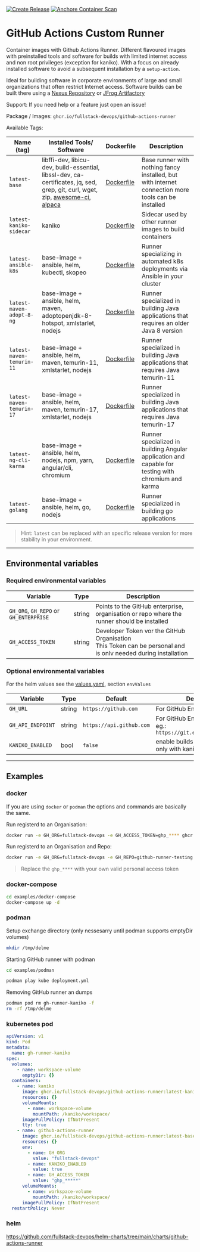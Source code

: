 [![Create Release](https://github.com/fullstack-devops/github-actions-runner/actions/workflows/create-release.yml/badge.svg)](https://github.com/fullstack-devops/github-actions-runner/actions/workflows/create-release.yml)
[![Anchore Container Scan](https://github.com/fullstack-devops/github-actions-runner/actions/workflows/anchore.yml/badge.svg)](https://github.com/fullstack-devops/github-actions-runner/actions/workflows/anchore.yml)

# GitHub Actions Custom Runner

Container images with Github Actions Runner. Different flavoured images with preinstalled tools and software for builds with limited internet access and non root privileges (exception for kaniko).
With a focus on already installed software to avoid a subsequent installation by a `setup-action`.

Ideal for building software in corporate environments of large and small organizations that often restrict Internet access.
Software builds can be built there using a [Nexus Repository](https://de.sonatype.com/products/repository-oss) or [JFrog Artifactory](https://jfrog.com/de/artifactory/)

Support: If you need help or a feature just open an issue!

Package / Images: `ghcr.io/fullstack-devops/github-actions-runner`

Available Tags:

| Name (tag)                | Installed Tools/ Software                                                                                                                                                                                            | Dockerfile                                       | Description                                                                                        |
| ------------------------- | -------------------------------------------------------------------------------------------------------------------------------------------------------------------------------------------------------------------- | ------------------------------------------------ | -------------------------------------------------------------------------------------------------- |
| `latest-base`             | libffi-dev, libicu-dev, build-essential, libssl-dev, ca-certificates, jq, sed, grep, git, curl, wget, zip, [awesome-ci](https://github.com/fullstack-devops/awesome-ci), [alpaca](https://github.com/samuong/alpaca) | [Dockerfile](images/base/Dockerfile)             | Base runner with nothing fancy installed, but with internet connection more tools can be installed |
| `latest-kaniko-sidecar`   | kaniko                                                                                                                                                                                                               | [Dockerfile](images/kaniko-sidecar/Dockerfile)   | Sidecar used by other runner images to build containers                                            |
| `latest-ansible-k8s`      | base-image + ansible, helm, kubectl, skopeo                                                                                                                                                                          | [Dockerfile](images/ansible-k8s/Dockerfile)      | Runner specializing in automated k8s deployments via Ansible in your cluster                       |
| `latest-maven-adopt-8-ng` | base-image + ansible, helm, maven, adoptopenjdk-8-hotspot, xmlstarlet, nodejs                                                                                                                                        | [Dockerfile](images/maven-adopt-8-ng/Dockerfile) | Runner specialized in building Java applications that requires an older Java 8 version             |
| `latest-maven-temurin-11` | base-image + ansible, helm, maven, temurin-11, xmlstarlet, nodejs                                                                                                                                                    | [Dockerfile](images/maven-temurin-11/Dockerfile) | Runner specialized in building Java applications that requires Java temurin-11                     |
| `latest-maven-temurin-17` | base-image + ansible, helm, maven, temurin-17, xmlstarlet, nodejs                                                                                                                                                    | [Dockerfile](images/maven-temurin-17/Dockerfile) | Runner specialized in building Java applications that requires Java temurin-17                     |
| `latest-ng-cli-karma`     | base-image + ansible, helm, nodejs, npm, yarn, angular/cli, chromium                                                                                                                                                 | [Dockerfile](images/ng-cli-karma/Dockerfile)     | Runner specialized in building Angular application and capable for testing with chromium and karma |
| `latest-golang`           | base-image + ansible, helm, go, nodejs                                                                                                                                                                               | [Dockerfile](images/golang/Dockerfile)           | Runner specialized in building go applications                                                     |

> Hint: `latest` can be replaced with an specific release version for more stability in your environment.

---

## Environmental variables

### Required environmental variables

| Variable                               | Type   | Description                                                                                                       |
| -------------------------------------- | ------ | ----------------------------------------------------------------------------------------------------------------- |
| `GH_ORG`, `GH_REPO` or `GH_ENTERPRISE` | string | Points to the GitHub enterprise, organisation or repo where the runner should be installed                        |
| `GH_ACCESS_TOKEN`                      | string | Developer Token vor the GitHub Organisation<br> This Token can be personal and is onlv needed during installation |

### Optional environmental variables

For the helm values see the [values.yaml](https://github.com/fullstack-devops/helm-charts/blob/main/charts/github-actions-runner/values.yaml), section `envValues`

| Variable          | Type   | Default                  | Description                                                          |
| ----------------- | ------ | ------------------------ | -------------------------------------------------------------------- |
| `GH_URL`          | string | `https://github.com`     | For GitHub Enterprise support                                        |
| `GH_API_ENDPOINT` | string | `https://api.github.com` | For GitHub Enterprise support eg.: `https://git.example.com/api/v3/` |
| `KANIKO_ENABLED`  | bool   | `false`                  | enable builds with kaniko (works only with kaniko-sidecar)           |

---

## Examples

### docker

If you are using `docker` or `podman` the options and commands are basically the same.

Run registerd to an Organisation:

```bash
docker run -e GH_ORG=fullstack-devops -e GH_ACCESS_TOKEN=ghp_**** ghcr.io/fullstack-devops/github-actions-runner:latest-base
```

Run registerd to an Organisation and Repo:

```bash
docker run -e GH_ORG=fullstack-devops -e GH_REPO=github-runner-testing -e GH_ACCESS_TOKEN=ghp_**** ghcr.io/fullstack-devops/github-actions-runner:latest-base
```

> Replace the `ghp_****` with your own valid personal access token

### docker-compose

```bash
cd examples/docker-compose
docker-compose up -d
```

### podman

Setup exchange directory (only nessesarry until podman supports emptyDir volumes)

```bash
mkdir /tmp/delme
```

Starting GitHub runner with podman

```bash
cd examples/podman

podman play kube deployment.yml
```

Removing GitHub runner an dumps

```bash
podman pod rm gh-runner-kaniko -f
rm -rf /tmp/delme
```

### kubernetes pod

```yaml
apiVersion: v1
kind: Pod
metadata:
  name: gh-runner-kaniko
spec:
  volumes:
    - name: workspace-volume
      emptyDir: {}
  containers:
    - name: kaniko
      image: ghcr.io/fullstack-devops/github-actions-runner:latest-kaniko-sidecar
      resources: {}
      volumeMounts:
        - name: workspace-volume
          mountPath: /kaniko/workspace/
      imagePullPolicy: IfNotPresent
      tty: true
    - name: github-actions-runner
      image: ghcr.io/fullstack-devops/github-actions-runner:latest-base
      resources: {}
      env:
        - name: GH_ORG
          value: "fullstack-devops"
        - name: KANIKO_ENABLED
          value: true
        - name: GH_ACCESS_TOKEN
          value: "ghp_*****"
      volumeMounts:
        - name: workspace-volume
          mountPath: /kaniko/workspace/
      imagePullPolicy: IfNotPresent
  restartPolicy: Never
```

### helm

https://github.com/fullstack-devops/helm-charts/tree/main/charts/github-actions-runner
